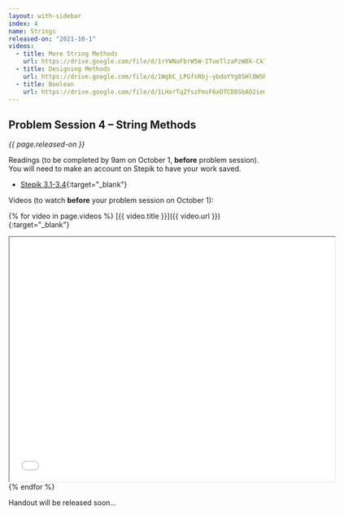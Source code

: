 ```yaml
---
layout: with-sidebar
index: 4
name: Strings
released-on: "2021-10-1"
videos:
  - title: More String Methods
    url: https://drive.google.com/file/d/1rYWNaFbrW5W-ITueTlzaPzW8k-CkTuWX    
  - title: Designing Methods
    url: https://drive.google.com/file/d/1WgbC_LPGfsRbj-ybdoYYg8SHl8W5Ryvd    
  - title: Boolean
    url: https://drive.google.com/file/d/1LHxrTqZfszFmsF6xDTCD8SbAO2iemxY5
---
```


## Problem Session 4 – String Methods

_{{ page.released-on }}_

Readings (to be completed by 9am on October 1, **before** problem session). You will
need to make an account on Stepik to have your work saved.
- [Stepik 3.1-3.4](https://stepik.org/lesson/559662/step/1?unit=553722){:target="_blank"}

Videos (to watch **before** your problem session on October 1):

{% for video in page.videos %}
[{{ video.title }}]({{ video.url }}){:target="_blank"}

<iframe src="{{ video.url }}/preview" width="640" height="480" allow="autoplay"></iframe>
{% endfor %}

Handout will be released soon...
